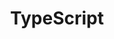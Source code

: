 ---
links:
- title: TypeScript Website
  url: https://www.typescriptlang.org/
resources:
- name: thumb
  params:
    alt: TypeScript logo in white on a blue background.
  src: typescript-thumb.svg
simpleIcon: typescript
title: TypeScript
---